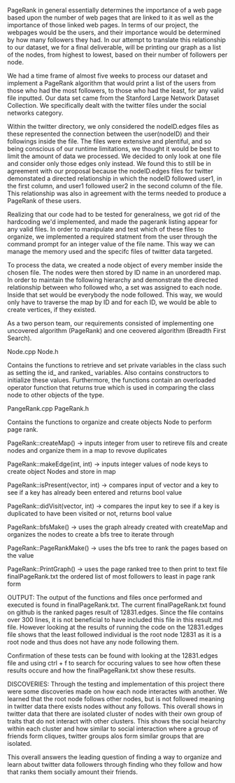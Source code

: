 PageRank in general essentially determines the importance of a web page based upon the number of web pages that are linked to it as well as the importance of those linked web pages. In terms of our project, the webpages would be the users, and their importance would be determined by how many followers they had. In our attempt to translate this relationship to our dataset, we for a final deliverable, will be printing our graph as a list of the nodes, from highest to lowest, based on their number of followers per node.

We had a time frame of almost five weeks to process our dataset and implement a PageRank algorithm that would print a list of the users from those who had the most followers, to those who had the least, for any valid file inputted. Our data set came from the Stanford Large Network Dataset Collection. We specifically dealt with the twitter files under the social networks category. 

Within the twitter directory, we only considered the nodeID.edges files as these represented the connection between the user(nodeID) and their followings inside the file. The files were extensive and plentiful, and so being conscious of our runtime limitations, we thought it would be best to limit the amount of data we processed. We decided to only look at one file and consider only those edges only instead. We found this to still be in agreement with our proposal because the nodeID.edges files for twitter demonstated a directed relationship in which the nodeID followed user1, in the first column, and user1 followed user2 in the second column of the file. This relationship was also in agreement with the terms needed to produce a PageRank of these users. 

Realizing that our code had to be tested for generalness, we got rid of the hardcoding we'd implemented, and made the pagerank listing appear for any valid files. In order to manipulate and test which of these files to organize, we implemented a required statment from the user through the command prompt for an integer value of the file name. This way we can manage the memory used and the specifc files of twitter data targeted. 

To process the data, we created a node object of every member inside the chosen file. The nodes were then stored by ID name in an unordered map. In order to maintain the following hierarchy and demonstrate the directed relationship between who followed who, a set was assigned to each node. Inside that set would be everybody the node followed. This way, we would only have to traverse the map by ID and for each ID, we would be able to create vertices, if they existed.

As a two person team, our requirements consisted of implementing one uncovered algorithm (PageRank) and one ceovered algorithm (Breadth First Search).

Node.cpp Node.h

Contains the functions to retrieve and set private variables in the class such as setting the id_ and ranked_ variables. Also contains constructors to initialize these values. Furthermore, the functions contain an overloaded operator function that returns true which is used in comparing the class node to other objects of the type.

PangeRank.cpp PageRank.h

Contains the functions to organize and create objects Node to perform page rank.

PageRank::createMap() -> inputs integer from user to retireve fils and create nodes and organize them in a map to revove duplicates

PageRank::makeEdge(int, int) -> inputs integer values of node keys to create object Nodes and store in map

PageRank::isPresent(vector<Node>, int) -> compares input of vector and a key to see if a key has already been entered and returns bool value

PageRank::didVisit(vector<int>, int) -> compares the input key to see if a key is duplicated to have been visited or not, returns bool value

PageRank::bfsMake() -> uses the graph already created with createMap and organizes the nodes to create a bfs tree to iterate through

PageRank::PageRankMake() -> uses the bfs tree to rank the pages based on the value 

PageRank::PrintGraph() -> uses the page ranked tree to then print to text file finalPageRank.txt the ordered list of most followers to least in page rank form
  
OUTPUT: The output of the functions and files once performed and executed is found in finalPageRank.txt. The current finalPageRank.txt found on github is the ranked pages result of 12831.edges. Since the file contains over 300 lines, it is not beneficial to have included this file in this result.md file. However looking at the results of running the code on the 12831.edges file shows that the least followed individual is the root node 12831 as it is a root node and thus does not have any node following them.

Confirmation of these tests can be found with looking at the 12831.edges file and using ctrl + f to search for occuring values to see how often these results occure and how the finalPageRank.txt show these results.

DISCOVERIES: Through the testing and implementation of this project there were some discoveries made on how each node interactes with another. We learned that the root node follows other nodes, but is not followed meaning in twitter data there exists nodes without any follows. This overall shows in twitter data that there are isolated cluster of nodes with their own group of traits that do not interact with other clusters. This shows the social heiarchy within each cluster and how similar to social interaction where a group of friends form cliques, twitter groups alos form similar groups that are isolated.

This overall answers the leading question of finding a way to organize and learn about twitter data followers through finding who they follow and how that ranks them socially amount their friends.
